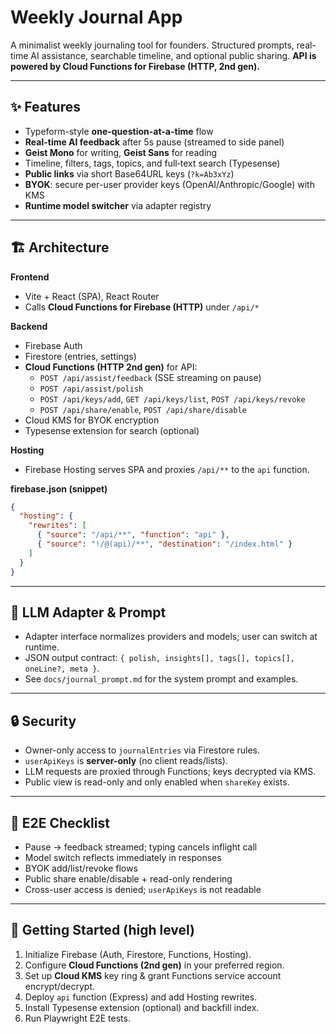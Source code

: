 # Weekly Journal App

A minimalist weekly journaling tool for founders. Structured prompts, real-time AI assistance, searchable timeline, and optional public sharing. **API is powered by Cloud Functions for Firebase (HTTP, 2nd gen).**

---

## ✨ Features
- Typeform-style **one-question-at-a-time** flow
- **Real-time AI feedback** after 5s pause (streamed to side panel)
- **Geist Mono** for writing, **Geist Sans** for reading
- Timeline, filters, tags, topics, and full‑text search (Typesense)
- **Public links** via short Base64URL keys (`?k=Ab3xYz`)
- **BYOK**: secure per-user provider keys (OpenAI/Anthropic/Google) with KMS
- **Runtime model switcher** via adapter registry

---

## 🏗 Architecture

**Frontend**
- Vite + React (SPA), React Router
- Calls **Cloud Functions for Firebase (HTTP)** under `/api/*`

**Backend**
- Firebase Auth
- Firestore (entries, settings)
- **Cloud Functions (HTTP 2nd gen)** for API:
  - `POST /api/assist/feedback` (SSE streaming on pause)
  - `POST /api/assist/polish`
  - `POST /api/keys/add`, `GET /api/keys/list`, `POST /api/keys/revoke`
  - `POST /api/share/enable`, `POST /api/share/disable`
- Cloud KMS for BYOK encryption
- Typesense extension for search (optional)

**Hosting**
- Firebase Hosting serves SPA and proxies `/api/**` to the `api` function.

**firebase.json (snippet)**
```json
{
  "hosting": {
    "rewrites": [
      { "source": "/api/**", "function": "api" },
      { "source": "!/@(api)/**", "destination": "/index.html" }
    ]
  }
}
```

---

## 🔌 LLM Adapter & Prompt

- Adapter interface normalizes providers and models; user can switch at runtime.
- JSON output contract: `{ polish, insights[], tags[], topics[], oneLine?, meta }`.
- See `docs/journal_prompt.md` for the system prompt and examples.

---

## 🔒 Security

- Owner-only access to `journalEntries` via Firestore rules.
- `userApiKeys` is **server-only** (no client reads/lists).
- LLM requests are proxied through Functions; keys decrypted via KMS.
- Public view is read-only and only enabled when `shareKey` exists.

---

## 🧪 E2E Checklist

- Pause → feedback streamed; typing cancels inflight call
- Model switch reflects immediately in responses
- BYOK add/list/revoke flows
- Public share enable/disable + read-only rendering
- Cross-user access is denied; `userApiKeys` is not readable

---

## 🚀 Getting Started (high level)

1. Initialize Firebase (Auth, Firestore, Functions, Hosting).  
2. Configure **Cloud Functions (2nd gen)** in your preferred region.  
3. Set up **Cloud KMS** key ring & grant Functions service account encrypt/decrypt.  
4. Deploy `api` function (Express) and add Hosting rewrites.  
5. Install Typesense extension (optional) and backfill index.  
6. Run Playwright E2E tests.
